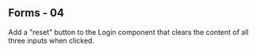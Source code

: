 ## Forms - 04

Add a "reset" button to the Login component that clears the content of all three inputs when clicked.